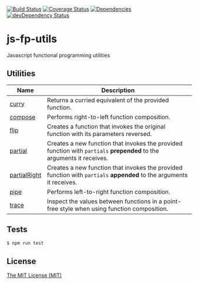 [![Build Status](https://travis-ci.com/georapbox/js-fp-utils.svg?branch=master)](https://travis-ci.com/georapbox/js-fp-utils)
[![Coverage Status](https://coveralls.io/repos/github/georapbox/js-fp-utils/badge.svg?branch=master)](https://coveralls.io/github/georapbox/js-fp-utils?branch=master)
[![Dependencies](https://david-dm.org/georapbox/js-fp-utils.svg?theme=shields.io)](https://david-dm.org/georapbox/js-fp-utils)
[![devDependency Status](https://david-dm.org/georapbox/js-fp-utils/dev-status.svg)](https://david-dm.org/georapbox/js-fp-utils?type=dev)

# js-fp-utils

Javascript functional programming utilities

## Utilities

| Name | Description |
|------|-------------|
| [curry](https://github.com/georapbox/js-fp-utils/tree/master/packages/curry) | Returns a curried equivalent of the provided function. |
| [compose](https://github.com/georapbox/js-fp-utils/tree/master/packages/compose) | Performs right-to-left function composition. |
| [flip](https://github.com/georapbox/js-fp-utils/tree/master/packages/flip) | Creates a function that invokes the original function with its parameters reversed. |
| [partial](https://github.com/georapbox/js-fp-utils/tree/master/packages/partial) | Creates a new function that invokes the provided function with `partials` **prepended** to the arguments it receives. |
| [partialRight](https://github.com/georapbox/js-fp-utils/tree/master/packages/partialRight) | Creates a new function that invokes the provided function with `partials` **appended** to the arguments it receives. |
| [pipe](https://github.com/georapbox/js-fp-utils/tree/master/packages/pipe) | Performs left-to-right function composition. |
| [trace](https://github.com/georapbox/js-fp-utils/tree/master/packages/trace) | Inspect the values between functions in a point-free style when using function composition. |

## Tests

```sh
$ npm run test
```

## License

[The MIT License (MIT)](https://georapbox.mit-license.org/@2019)
